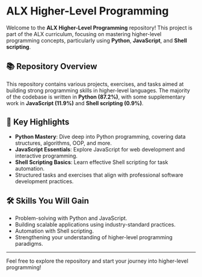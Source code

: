 # ALX Higher-Level Programming

Welcome to the **ALX Higher-Level Programming** repository! This project is part of the ALX curriculum, focusing on mastering higher-level programming concepts, particularly using **Python**, **JavaScript**, and **Shell scripting**.

## 📚 Repository Overview

This repository contains various projects, exercises, and tasks aimed at building strong programming skills in higher-level languages. The majority of the codebase is written in **Python (87.2%)**, with some supplementary work in **JavaScript (11.9%)** and **Shell scripting (0.9%)**.

## 🌟 Key Highlights

- **Python Mastery**: Dive deep into Python programming, covering data structures, algorithms, OOP, and more.
- **JavaScript Essentials**: Explore JavaScript for web development and interactive programming.
- **Shell Scripting Basics**: Learn effective Shell scripting for task automation.
- Structured tasks and exercises that align with professional software development practices.

## 🛠️ Skills You Will Gain

- Problem-solving with Python and JavaScript.
- Building scalable applications using industry-standard practices.
- Automation with Shell scripting.
- Strengthening your understanding of higher-level programming paradigms.

---

Feel free to explore the repository and start your journey into higher-level programming!
